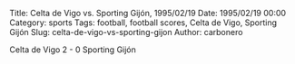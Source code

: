 Title: Celta de Vigo vs. Sporting Gijón, 1995/02/19
Date: 1995/02/19 00:00
Category: sports
Tags: football, football scores, Celta de Vigo, Sporting Gijón
Slug: celta-de-vigo-vs-sporting-gijon
Author: carbonero


Celta de Vigo 2 - 0 Sporting Gijón
